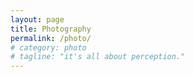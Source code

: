 ```yaml
---
layout: page
title: Photography
permalink: /photo/
# category: photo
# tagline: "it's all about perception."
---
```

